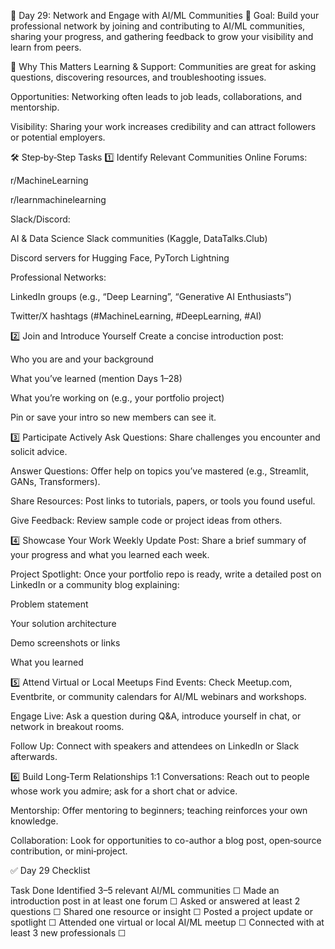 🚀 Day 29: Network and Engage with AI/ML Communities
🎯 Goal:
Build your professional network by joining and contributing to AI/ML communities, sharing your progress, and gathering feedback to grow your visibility and learn from peers.

🧠 Why This Matters
Learning & Support: Communities are great for asking questions, discovering resources, and troubleshooting issues.

Opportunities: Networking often leads to job leads, collaborations, and mentorship.

Visibility: Sharing your work increases credibility and can attract followers or potential employers.

🛠 Step‑by‑Step Tasks
1️⃣ Identify Relevant Communities
Online Forums:

r/MachineLearning

r/learnmachinelearning

Slack/Discord:

AI & Data Science Slack communities (Kaggle, DataTalks.Club)

Discord servers for Hugging Face, PyTorch Lightning

Professional Networks:

LinkedIn groups (e.g., “Deep Learning”, “Generative AI Enthusiasts”)

Twitter/X hashtags (#MachineLearning, #DeepLearning, #AI)

2️⃣ Join and Introduce Yourself
Create a concise introduction post:

Who you are and your background

What you’ve learned (mention Days 1–28)

What you’re working on (e.g., your portfolio project)

Pin or save your intro so new members can see it.

3️⃣ Participate Actively
Ask Questions: Share challenges you encounter and solicit advice.

Answer Questions: Offer help on topics you’ve mastered (e.g., Streamlit, GANs, Transformers).

Share Resources: Post links to tutorials, papers, or tools you found useful.

Give Feedback: Review sample code or project ideas from others.

4️⃣ Showcase Your Work
Weekly Update Post: Share a brief summary of your progress and what you learned each week.

Project Spotlight: Once your portfolio repo is ready, write a detailed post on LinkedIn or a community blog explaining:

Problem statement

Your solution architecture

Demo screenshots or links

What you learned

5️⃣ Attend Virtual or Local Meetups
Find Events: Check Meetup.com, Eventbrite, or community calendars for AI/ML webinars and workshops.

Engage Live: Ask a question during Q&A, introduce yourself in chat, or network in breakout rooms.

Follow Up: Connect with speakers and attendees on LinkedIn or Slack afterwards.

6️⃣ Build Long‑Term Relationships
1:1 Conversations: Reach out to people whose work you admire; ask for a short chat or advice.

Mentorship: Offer mentoring to beginners; teaching reinforces your own knowledge.

Collaboration: Look for opportunities to co-author a blog post, open‑source contribution, or mini‑project.

✅ Day 29 Checklist

Task	Done
Identified 3–5 relevant AI/ML communities	☐
Made an introduction post in at least one forum	☐
Asked or answered at least 2 questions	☐
Shared one resource or insight	☐
Posted a project update or spotlight	☐
Attended one virtual or local AI/ML meetup	☐
Connected with at least 3 new professionals	☐
